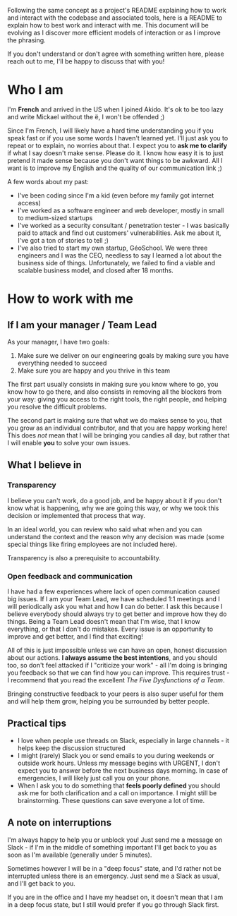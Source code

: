 Following the same concept as a project's README explaining how to work and interact with the codebase and associated tools, here is a README to explain how to best work and interact with me. This document will be evolving as I discover more efficient models of interaction or as I improve the phrasing.

If you don't understand or don't agree with something written here, please reach out to me, I'll be happy to discuss that with you!

# Who I am

I'm **French** and arrived in the US when I joined Akido.
It's ok to be too lazy and write Mickael without the ë, I won't be offended ;)

Since I'm French, I will likely have a hard time understanding you if you speak fast or if you use some words I haven't learned yet. I'll just ask you to repeat or to explain, no worries about that. I expect you to **ask me to clarify** if what I say doesn't make sense. Please do it. I know how easy it is to just pretend it made sense because you don't want things to be awkward. All I want is to improve my English and the quality of our communication link ;)

A few words about my past:

- I've been coding since I'm a kid (even before my family got internet access)
- I've worked as a software engineer and web developer, mostly in small to medium-sized startups
- I've worked as a security consultant / penetration tester - I was basically paid to attack and find out customers' vulnerabilities. Ask me about it, I've got a ton of stories to tell ;)
- I've also tried to start my own startup, GéoSchool. We were three engineers and I was the CEO, needless to say I learned a lot about the business side of things. Unfortunately, we failed to find a viable and scalable business model, and closed after 18 months.

# How to work with me

## If I am your manager / Team Lead

As your manager, I have two goals:

1. Make sure we deliver on our engineering goals by making sure you have everything needed to succeed
2. Make sure you are happy and you thrive in this team

The first part usually consists in making sure you know where to go, you know how to go there, and also consists in removing all the blockers from your way: giving you access to the right tools, the right people, and helping you resolve the difficult problems.

The second part is making sure that what we do makes sense to you, that you grow as an individual contributor, and that you are happy working here! This does *not* mean that I will be bringing you candies all day, but rather that I will enable **you** to solve your own issues.

## What I believe in

### Transparency

I believe you can't work, do a good job, and be happy about it if you don't know what is happening, why we are going this way, or why we took this decision or implemented that process that way.

In an ideal world, you can review who said what when and you can understand the context and the reason why any decision was made (some special things like firing employees are not included here).

Transparency is also a prerequisite to accountability.

### Open feedback and communication

I have had a few experiences where lack of open communication caused big issues. If I am your Team Lead, we have scheduled 1:1 meetings and I will periodically ask you what and how **I** can do better. I ask this because I believe everybody should always try to get better and improve how they do things. Being a Team Lead doesn't mean that I'm wise, that I know everything, or that I don't do mistakes. Every issue is an opportunity to improve and get better, and I find that exciting!

All of this is just impossible unless we can have an open, honest discussion about our actions. **I always assume the best intentions**, and you should too, so don't feel attacked if I "criticize your work" - all I'm doing is bringing you feedback so that we can find how you can improve. This requires trust - I recommend that you read the excellent *The Five Dysfunctions of a Team*.

Bringing constructive feedback to your peers is also super useful for them and will help them grow, helping you be surrounded by better people.

## Practical tips

- I love when people use threads on Slack, especially in large channels - it helps keep the discussion structured
- I might (rarely) Slack you or send emails to you during weekends or outside work hours. Unless my message begins with URGENT, I don't expect you to answer before the next business days morning. In case of emergencies, I will likely just call you on your phone.
- When I ask you to do something that **feels poorly defined** you should ask me for both clarification and a call on importance. I might still be brainstorming. These questions can save everyone a lot of time.

## A note on interruptions

I'm always happy to help you or unblock you! Just send me a message on Slack - if I'm in the middle of something important I'll get back to you as soon as I'm available (generally under 5 minutes). 

Sometimes however I will be in a "deep focus" state, and I'd rather not be interrupted unless there is an emergency. Just send me a Slack as usual, and I'll get back to you.

If you are in the office and I have my headset on, it doesn't mean that I am in a deep focus state, but I still would prefer if you go through Slack first.
